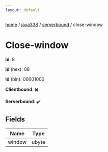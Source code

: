 ```yaml
---
layout: default
---
```


[home](/)  /  [java338](/protocol/java338)  /  [serverbound](/protocol/java338/serverbound)  /  close-window

# Close-window

**Id**: 8

**Id** (hex): 08

**Id** (bin): 00001000

**Clientbound**: ✖️

**Serverbound**: ✔️

## Fields

Name | Type
---|---
window | ubyte

